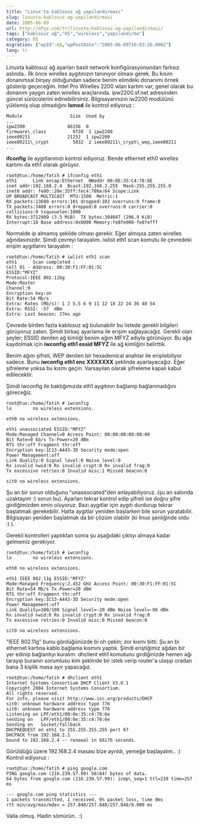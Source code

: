 ```yaml
---
title: "Linux'ta kablosuz ağ yapılandırması"
slug: linuxta-kablosuz-ag-yapilandirmasi
date: 2005-06-09
url: http://mfyz.com/tr/linuxta-kablosuz-ag-yapilandirmasi/
tags: ["kablosuz ağ","OS","wireless","yapılandırma"]
category: OS
migration: {"wpId":68,"wpPostDate":"2005-06-09T16:03:26.000Z"}
lang: tr
---
```


Linuxta kablosuz ağ ayarları basit network konfigürasyonundan farksız aslında.. İlk önce wirelles aygıtınızın tanınıyor olması gerek. Bu kısım donanımsal birşey olduğundan sadece benim elimdeki donanımı örnek gösterip geçeceğim. Intel Pro Wirelles 2200 wlan kartım var, genel olarak bu donanım yaygın zaten wirelles araçlarında. ipw2200.sf.net adresinden güncel sürücülerini edinebilirsiniz. Bilgisayarınızın iw2200 modülünü yüklemiş olup olmadığını **lsmod** ile kontrol ediyoruz :
```
Module                  Size  Used by
...
ipw2200                66156  0
firmware\_class          9728  1 ipw2200
ieee80211              21252  1 ipw2200
ieee80211\_crypt         5832  2 ieee80211\_crypt\_wep,ieee80211
...

```
**ifconfig** ile aygıtlarımızı kontrol ediyoruz. Bende ethernet eth0 wirelles kartımı da eth1 olarak görüyor.
```
root@tux:/home/fatih # ifconfig eth1
eth1      Link encap:Ethernet  HWaddr 00:0E:35:C4:78:6E
inet addr:192.168.2.4  Bcast:192.168.2.255  Mask:255.255.255.0
inet6 addr: fe80::20e:35ff:fec4:786e/64 Scope:Link
UP BROADCAST MULTICAST  MTU:1500  Metric:1
RX packets:13680 errors:101 dropped:102 overruns:0 frame:0
TX packets:3488 errors:0 dropped:0 overruns:0 carrier:0
collisions:0 txqueuelen:1000
RX bytes:3712909 (3.5 MiB)  TX bytes:304047 (296.9 KiB)
Interrupt:18 Base address:0x6000 Memory:fe8fe000-fe8fefff

```

Normalde ip almamış şekilde olması gerekir. Eğer almışsa zaten wirelles ağındasınızdır. Şimdi çevreyi tarayalım. iwlist eth1 scan komutu ile çevredeki erişim aygıtlarını tarayalım :
```
root@tux:/home/fatih # iwlist eth1 scan
eth1      Scan completed :
Cell 01 - Address: 00:30:F1:FF:01:5C
ESSID:"MFYZ"
Protocol:IEEE 802.11bg
Mode:Master
Channel:9
Encryption key:on
Bit Rate:54 Mb/s
Extra: Rates (Mb/s): 1 2 5.5 6 9 11 12 18 22 24 36 48 54
Extra: RSSI: -57  dBm
Extra: Last beacon: 27ms ago

```
Çevrede birden fazla kablosuz ağ bulunabilir bu listede gerekli bilgileri görüyoruz zaten. Şimdi birkaç ayarlama ile erişim sağlayacağız. Gerekli olan şeyler; ESSID denilen ağ kimliği benim ağım MFYZ adıyla görünüyor. Bu ağa kaydolmak için **iwconfig eth1 essid MFYZ** ile ağ kimliğini belirttik.

Benim ağım şifreli, WEP denilen bir hexademical anahtar ile erişilebiliyor sadece. Bunu **iwconfig eth1 enc XXXXXXX** şeklinde ayarlayacağız. Eğer şifreleme yoksa bu kısmı geçin. Varsayılan olarak şifreleme kapalı kabul edilecektir.

Şimdi iwconfig ile baktığımızda eth1 aygıtının bağlanıp bağlanmadığını göreceğiz.
```
root@tux:/home/fatih # iwconfig
lo        no wireless extensions.

eth0 no wireless extensions.

eth1 unassociated ESSID:"MFYZ"
Mode:Managed Channel=0 Access Point: 00:00:00:00:00:00
Bit Rate=0 kb/s Tx-Power=20 dBm
RTS thr:off Fragment thr:off
Encryption key:1C13-A443-3D Security mode:open
Power Management:off
Link Quality:0 Signal level:0 Noise level:0
Rx invalid nwid:0 Rx invalid crypt:0 Rx invalid frag:0
Tx excessive retries:0 Invalid misc:1 Missed beacon:0

sit0 no wireless extensions.

```
Şu an bir sorun olduğunu "unassociated"den anlayabiliyoruz. (şu an salonda uzaktayım :) sorun bu). Ayarları tekrar kontrol edip şifreli ise doğru şifre girdiğimizden emin oluyoruz. Bazı aygıtlar için aygıtı durdurup tekrar başlatmak gerekebilir. Hatta aygıtlar yeniden başlarken bile sorun yaratabilir. Bilgisayarı yeniden başlatmak da bir çözüm olabilir (ki linux şenliğinde oldu :) ).

Gerekli kontrolleri yaptıktan sonra şu aşağıdaki çıktıyı almaya kadar gelmemiz gerekiyor.
```
root@tux:/home/fatih # iwconfig
lo        no wireless extensions.

eth0 no wireless extensions.

eth1 IEEE 802.11g ESSID:"MFYZ"
Mode:Managed Frequency:2.452 GHz Access Point: 00:30:F1:FF:01:5C
Bit Rate=54 Mb/s Tx-Power=20 dBm
RTS thr:off Fragment thr:off
Encryption key:1C13-A443-3D Security mode:open
Power Management:off
Link Quality=100/100 Signal level=-20 dBm Noise level=-86 dBm
Rx invalid nwid:0 Rx invalid crypt:0 Rx invalid frag:0
Tx excessive retries:0 Invalid misc:0 Missed beacon:0

sit0 no wireless extensions.

```
"IEEE 802.11g" bunu gördüğünüzde bi oh çekin; zor kısmı bitti. Şu an bi ethernet kartına kablo bağlama kısmını yaptık. Şimdi eriştiğimiz ağdan bir yer edinip bağlantıyı kuralım. dhclient eth1 komutunu girdiğinizde hemen ağı tarayıp buranın sorumlusu kim şeklinde bir istek verip router'a ulaşıp oradan bana 3 kişilik masa ayır yapacağız.
```
root@tux:/home/fatih # dhclient eth1
Internet Systems Consortium DHCP Client V3.0.1
Copyright 2004 Internet Systems Consortium.
All rights reserved.
For info, please visit http://www.isc.org/products/DHCP
sit0: unknown hardware address type 776
sit0: unknown hardware address type 776
Listening on LPF/eth1/00:0e:35:c4:78:6e
sending on   LPF/eth1/00:0e:35:c4:78:6e
Sending on   Socket/fallback
DHCPREQUEST on eth1 to 255.255.255.255 port 67
DHCPACK from 192.168.2.1
bound to 192.168.2.4 -- renewal in 66176 seconds.

```
Görüldüğü üzere 192.168.2.4 masası bize ayrıldı, yemeğe başlayalım.. :) Kontrol ediyoruz :
```
root@tux:/home/fatih # ping google.com
PING google.com (216.239.57.99) 56(84) bytes of data.
64 bytes from google.com (216.239.57.99): icmp\_seq=1 ttl=239 time=257 ms

--- google.com ping statistics ---
1 packets transmitted, 1 received, 0% packet loss, time 0ms
rtt min/avg/max/mdev = 257.848/257.848/257.848/0.000 ms

```
Valla olmuş. Hadin sömürün.. :)